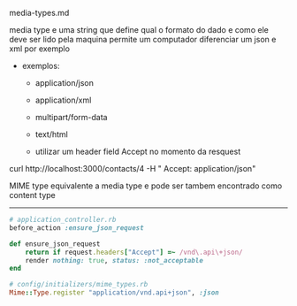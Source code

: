 media-types.md

media type e uma string que define qual o formato do dado e como ele deve ser lido pela maquina
permite um computador diferenciar um json e xml por exemplo

- exemplos:

  - application/json
  - application/xml
  - multipart/form-data
  - text/html

  - utilizar um header field Accept no momento da resquest

curl http://localhost:3000/contacts/4 -H "
Accept: application/json"

MIME type equivalente a media type e pode ser tambem encontrado como content type

---

```ruby
# application_controller.rb
before_action :ensure_json_request

def ensure_json_request
    return if request.headers["Accept"] =~ /vnd\.api\+json/
    render nothing: true, status: :not_acceptable
end

# config/initializers/mime_types.rb
Mime::Type.register "application/vnd.api+json", :json
```
